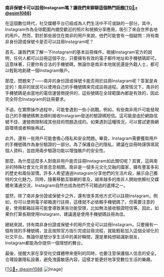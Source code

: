 **南非保號卡可以註冊Instagram嗎？讓我們來聊聊這個熱門話題[[TG💪+ @esim1088](https://t.me/s/esim1088)]**

在這個數位時代，社交媒體平台已經成為人們生活中不可或缺的一部分。其中，Instagram作為全球範圍內備受歡迎的照片和視頻分享應用，吸引了來自世界各地的用戶。然而，對於那些居住在南非的用戶來說，他們可能會有一個疑問：持有南非身份證或保號卡是否可以註冊Instagram呢？

首先，讓我們來了解一下Instagram的基本註冊條件。根據Instagram官方的說明，任何人都可以註冊這個平台，只要擁有有效的電子郵件地址和手機號碼即可。這意味著，只要你有合法的手機號碼，無論你是南非本地居民還是外籍人士，都可以輕鬆地創建一個Instagram賬戶。

那麼，問題來了——南非的身份證或保號卡能否用於註冊Instagram呢？答案是肯定的！南非的居民可以使用自己的手機號碼來完成註冊過程。通常情況下，南非的手機號碼是由當地的電信運營商提供的，這些號碼在全球範圍內都是有效的，因此完全符合Instagram的註冊要求。

不過，在實際操作過程中，可能會遇到一些小挑戰。例如，有些南非用戶可能發現自己的手機號碼無法順利接收Instagram發送的驗證碼短信。這可能是由於網路信號不佳、運營商限制或其他技術問題造成的。如果遇到這種情況，可以嘗試更換網路環境或者稍後再試。

此外，還有一些用戶可能會擔心隱私和安全問題。畢竟，Instagram需要獲取用戶的手機號碼作為身份驗證的一部分。為了保護自己的隱私，建議在註冊時謹慎填寫個人資料，並啟用兩步驗證功能以增強賬戶的安全性。

那麼，為什麼這麼多人對南非用戶能否註冊Instagram如此關切呢？其實，這與南非的特殊社會文化背景息息相關。南非是一個多元文化交融的國家，擁有豐富多彩的歷史和風俗習慣。許多人希望通過Instagram分享他們的生活片段，展示自己獨特的文化魅力。同時，隨著移動互聯網的普及，越來越多的南非人開始依賴社交媒體來溝通交流，Instagram自然也成為他們不可錯過的選擇之一。

當然，除了南非身份證或保號卡之外，還有很多其他方式可以註冊Instagram。例如，你可以使用電子邮箱進行註冊，這樣就不必依賴手機號碼了。但需要注意的是，使用郵箱註冊可能會導致某些功能受限，比如無法接收驗證短信等。因此，如果你打算長期使用Instagram，建議還是使用手機號碼註冊為佳。

總結來說，持有南非身份證或保號卡的用戶完全可以註冊Instagram。只要擁有一個有效的手機號碼，並且按照官方指引完成註冊流程，就能輕鬆加入這個全球化的社交平台。無論你是想分享生活中的美好瞬間，還是單純想結識新朋友，Instagram都能為你提供一個理想的舞台。

最後，提醒大家在享受社交媒體帶來便利的同時，也要注意保護個人信息的安全。合理設置隱私設置，避免洩露敏感內容，這樣才能更好地享受數位生活的樂趣。

[[TG💪+ @esim1088](https://t.me/s/esim1088) ![Image](https://i.postimg.cc/4NQfJmqS/Snipaste-2025-05-13-00-14-12.png)]